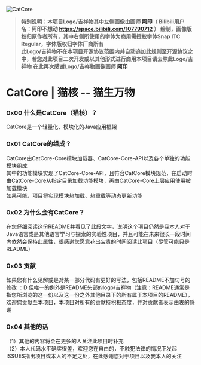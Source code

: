 ![CatCore](https://picture.hanbings.com/2021/05/01/95624cecb8944.png)

> **特别说明：本项目Logo/吉祥物其中左侧画像由画师 [阿印](https://space.bilibili.com/107790712)（ Bilibili用户名：阿印不想动 https://space.bilibili.com/107790712 ） 绘制，画像版权归原作者所有，其中右侧所使用的字体为商用需授权字体Snap ITC Regular，字体版权归字体厂商所有**  
> **此Logo/吉祥物不在本项目开源协议范围内并自动追加此规则至开源协议之中，若您对此项目二次开发或以其他形式进行商用本项目请去除此Logo/吉祥物**
> **在此再次感谢Logo/吉祥物画像画师 [阿印](https://space.bilibili.com/107790712)**  <br>

# CatCore | 猫核 -- 猫生万物  <br>

### 0x00 什么是CatCore（猫核）？

CatCore是一个轻量化、模块化的Java应用框架 <br>

### 0x01 CatCore的组成？

CatCore由CatCore-Core模块加载器、CatCore-Core-API以及各个单独的功能模块组成  
其中的功能模块实现了CatCore-Core-API，且符合CatCore模块规范，在启动时由CatCore-Core从指定目录加载功能模块，再由CatCore-Core上层应用使用被加载模块  
如果可能，项目将实现模块热加载、热重载等动态更新功能 <br>

### 0x02 为什么会有CatCore？

在您仔细阅读这份README并看见了此段文字，说明这个项目仍然是我本人对于Java语言或是其他语言学习与探索的实验性项目，并且可能在未来很长一段时间内依然会保持此属性，很感谢您愿意花出宝贵的时间阅读此项目（尽管可能只是README）<br>

### 0x03 贡献

如果您有什么见解或是对某一部分代码有更好的写法，包括README不加句号的修改 ：D 但唯一的例外是README头部的logo/吉祥物（注意：README通常是指您所浏览的这一份以及这一份之外其他目录下的所有属于本项目的README），欢迎您贡献至本项目，本项目对所有的贡献持积极态度，并对贡献者表示由衷的感谢<br>

### 0x04 其他的话

（1）其他的内容将会在更多的人关注此项目时补充  
（2）本人代码水平确实很差，欢迎您在自由的，不触犯法律的情况下发起ISSUES指出项目或本人的不足之处，在此感谢您对于项目以及我本人的关注<br>